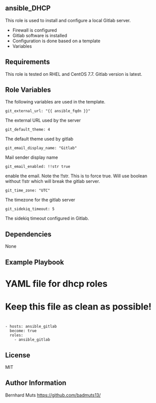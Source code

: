## ansible_DHCP
This role is used to install and configure a local Gitlab server.
- Firewall is configured
- Gitlab software is installed
- Configuration is done based on a template
- Variables 

## Requirements
This role is tested on RHEL and CentOS 7.7.
Gitlab version is latest.

## Role Variables
The following variables are used in the template.

    git_external_url: "{{ ansible_fqdn }}"

The external URL used by the server

    git_default_theme: 4

The default theme used by gitlab

    git_email_display_name: "Gitlab"

Mail sender display name

    git_email_enabled: !!str true

enable the email. Note the !!str. This is to force true. Will use boolean without !!str which will break the gitlab server.

    git_time_zone: "UTC"

The timezone for the gitlab server

    git_sidekiq_timeout: 5

The sidekiq timeout configured in Gitlab.


## Dependencies
None

## Example Playbook
  # YAML file for dhcp roles
  #
  # Keep this file as clean as possible! 
  #
    - hosts: ansible_gitlab
      become: true
      roles:
        - ansible_gitlab

License
-------

MIT

Author Information
------------------
Bernhard Muts
https://github.com/badmuts13/
